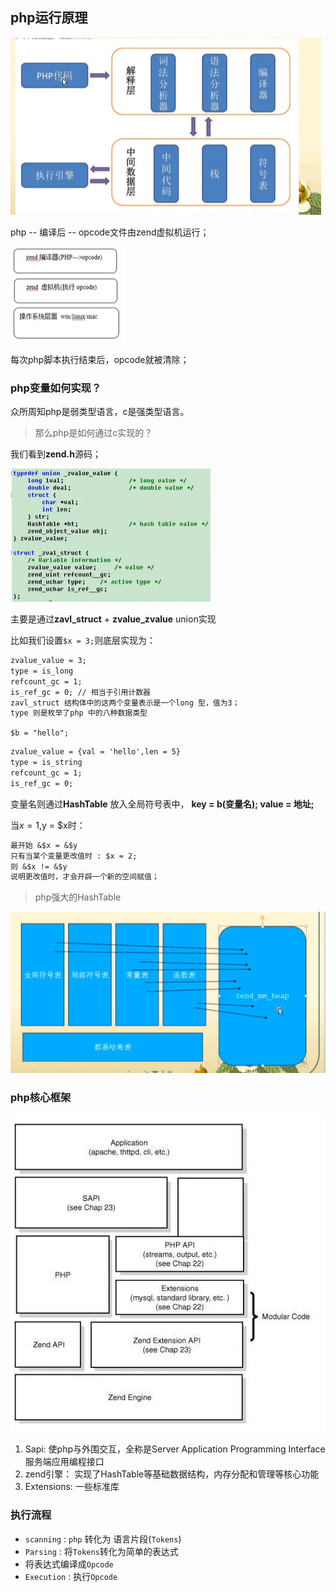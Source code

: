 ## php运行原理

![image-20201116112719942](../img/image-20201116112719942.png)

php -- 编译后 -- opcode文件由zend虚拟机运行；

![image-20201116112813416](../img/image-20201116112813416.png)

每次php脚本执行结束后，opcode就被清除；

### php变量如何实现？

众所周知php是弱类型语言，c是强类型语言。

> 那么php是如何通过c实现的？

我们看到**zend.h**源码；

![image-20201116114444294](../img/image-20201116114444294.png)

主要是通过**zavl_struct** + **zvalue_zvalue** union实现

比如我们设置`$x = 3;`则底层实现为：

```txt
zvalue_value = 3;
type = is_long
refcount_gc = 1; 
is_ref_gc = 0; // 相当于引用计数器
zavl_struct 结构体中的这两个变量表示是一个long 型，值为3；
type 则是枚举了php 中的八种数据类型
```

`$b = "hello";`

```txt
zvalue_value = {val = 'hello',len = 5}
type = is_string
refcount_gc = 1;
is_ref_gc = 0;
```

变量名则通过**HashTable** 放入全局符号表中， **key = b(变量名); value = 地址;**

当$x = 1,$y = $x时：

```txt
最开始 &$x = &$y
只有当某个变量更改值时 : $x = 2;
则 &$x != &$y
说明更改值时，才会开辟一个新的空间赋值；
```

> php强大的HashTable

![image-20201116145932194](../img/image-20201116145932194.png)



### php核心框架

![image-20201116150158550](../img/image-20201116150158550.png)

1. Sapi: 使php与外围交互，全称是Server Application Programming Interface服务端应用编程接口
2. zend引擎： 实现了HashTable等基础数据结构，内存分配和管理等核心功能
3. Extensions: 一些标准库

### 执行流程

+ `scanning` : `php` 转化为 语言片段(`Tokens`)
+ `Parsing` : 将`Tokens`转化为简单的表达式
+ 将表达式编译成`Opcode`
+ `Execution` : 执行`Opcode`